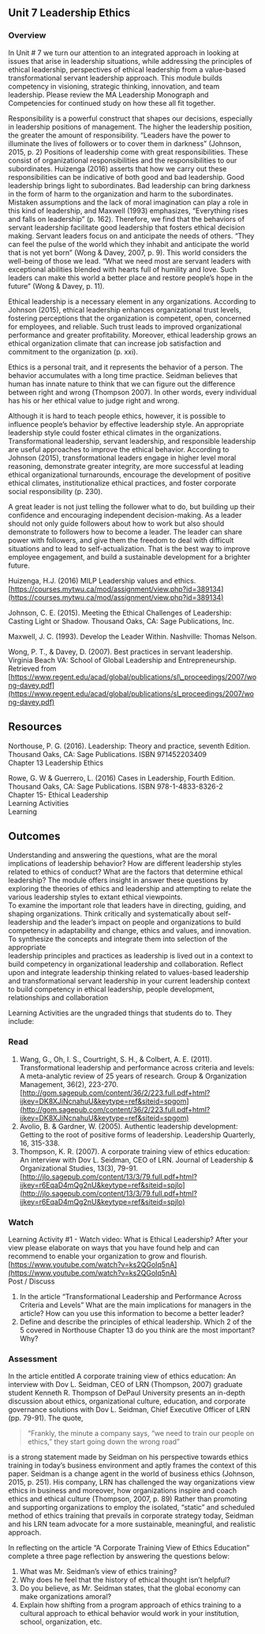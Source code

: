## Unit 7 Leadership Ethics

### Overview

In Unit \# 7 we turn our attention to an integrated approach in looking at issues that arise in leadership situations, while addressing the principles of ethical leadership, perspectives of ethical leadership from a value-based transformational servant leadership approach. This module builds competency in visioning, strategic thinking, innovation, and team leadership. Please review the MA Leadership Monograph and Competencies for continued study on how these all fit together.

Responsibility is a powerful construct that shapes our decisions, especially in leadership positions of management.  The higher the leadership position, the greater the amount of responsibility.  “Leaders have the power to illuminate the lives of followers or to cover them in darkness” \(Johnson, 2015, p. 2\) Positions of leadership come with great responsibilities.  These consist of organizational responsibilities and the responsibilities to our subordinates.  Huizenga \(2016\) asserts that how we carry out these responsibilities can be indicative of both good and bad leadership.  Good leadership brings light to subordinates.  Bad leadership can bring darkness in the form of harm to the organization and harm to the subordinates.  Mistaken assumptions and the lack of moral imagination can play a role in this kind of leadership, and Maxwell \(1993\) emphasizes, “Everything rises and falls on leadership” \(p. 162\).  Therefore, we find that the behaviors of servant leadership facilitate good leadership that fosters ethical decision making.  Servant leaders focus on and anticipate the needs of others.  “They can feel the pulse of the world which they inhabit and anticipate the world that is not yet born” \(Wong & Davey, 2007, p. 9\).  This world considers the well-being of those we lead.  “What we need most are servant leaders with exceptional abilities blended with hearts full of humility and love.  Such leaders can make this world a better place and restore people’s hope in the future” \(Wong & Davey, p. 11\).

Ethical leadership is a necessary element in any organizations. According to Johnson \(2015\), ethical leadership enhances organizational trust levels, fostering perceptions that the organization is competent, open, concerned for employees, and reliable. Such trust leads to improved organizational performance and greater profitability. Moreover, ethical leadership grows an ethical organization climate that can increase job satisfaction and commitment to the organization \(p. xxi\).

Ethics is a personal trait, and it represents the behavior of a person. The behavior accumulates with a long time practice. Seidman believes that human has innate nature to think that we can figure out the difference between right and wrong \(Thompson 2007\). In other words, every individual has his or her ethical value to judge right and wrong.

Although it is hard to teach people ethics, however, it is possible to influence people’s behavior by effective leadership style. An appropriate leadership style could foster ethical climates in the organizations. Transformational leadership, servant leadership, and responsible leadership are useful approaches to improve the ethical behavior. According to Johnson \(2015\), transformational leaders engage in higher level moral reasoning, demonstrate greater integrity, are more successful at leading ethical organizational turnarounds, encourage the development of positive ethical climates, institutionalize ethical practices, and foster corporate social responsibility \(p. 230\).

A great leader is not just telling the follower what to do, but building up their confidence and encouraging independent decision-making. As a leader should not only guide followers about how to work but also should demonstrate to followers how to become a leader. The leader can share power with followers, and give them the freedom to deal with difficult situations and to lead to self-actualization. That is the best way to improve employee engagement, and build a sustainable development for a brighter future.

Huizenga, H.J. \(2016\) MILP Leadership values and ethics. [https://courses.mytwu.ca/mod/assignment/view.php?id=389134](https://courses.mytwu.ca/mod/assignment/view.php?id=389134)

Johnson, C. E. \(2015\). Meeting the Ethical Challenges of Leadership: Casting Light or Shadow. Thousand Oaks, CA: Sage Publications, Inc.

Maxwell, J. C. \(1993\). Develop the Leader Within. Nashville: Thomas Nelson.

Wong, P. T., & Davey, D. \(2007\). Best practices in servant leadership. Virginia Beach VA: School of Global Leadership and Entrepreneurship. Retrieved from [https://www.regent.edu/acad/global/publications/sl\_proceedings/2007/wong-davey.pdf](https://www.regent.edu/acad/global/publications/sl_proceedings/2007/wong-davey.pdf)

## Resources

Northouse, P. G. \(2016\). Leadership: Theory and practice, seventh Edition. Thousand Oaks, CA: Sage Publications. ISBN 971452203409  
Chapter 13 Leadership Ethics

Rowe, G. W & Guerrero, L. \(2016\) Cases in Leadership, Fourth Edition. Thousand Oaks, CA: Sage Publications. ISBN 978-1-4833-8326-2  
Chapter 15- Ethical Leadership  
Learning Activities  
Learning

## Outcomes

Understanding and answering the questions, what are the moral implications of leadership behavior? How are different leadership styles related to ethics of conduct? What are the factors that determine ethical leadership? The module offers insight in answer these questions by exploring the theories of ethics and leadership and attempting to relate the various leadership styles to extant ethical viewpoints.  
To examine the important role that leaders have in directing, guiding, and shaping organizations. Think critically and systematically about self-leadership and the leader’s impact on people and organizations to build competency in adaptability and change, ethics and values, and innovation.  
To synthesize the concepts and integrate them into selection of the appropriate  
leadership principles and practices as leadership is lived out in a context to build competency in organizational leadership and collaboration. Reflect upon and integrate leadership thinking related to values-based leadership and transformational servant leadership in your current leadership context to build competency in ethical leadership, people development, relationships and collaboration

Learning Activities are the ungraded things that students do to. They include:

### Read

1. Wang, G., Oh, I. S., Courtright, S. H., & Colbert, A. E. \(2011\). Transformational leadership and performance across criteria and levels: A meta-analytic review of 25 years of research. Group & Organization Management, 36\(2\), 223-270.[http://gom.sagepub.com/content/36/2/223.full.pdf+html?ijkey=DK8XJiNcnahuU&keytype=ref&siteid=spgom](http://gom.sagepub.com/content/36/2/223.full.pdf+html?ijkey=DK8XJiNcnahuU&keytype=ref&siteid=spgom)
2. Avolio, B. & Gardner, W. \(2005\). Authentic leadership development: Getting to the root of positive forms of leadership. Leadership Quarterly, 16, 315-338.
3. Thompson, K. R. \(2007\). A corporate training view of ethics education: An interview with Dov L. Seidman, CEO of LRN. Journal of Leadership & Organizational Studies, 13\(3\), 79-91. [http://jlo.sagepub.com/content/13/3/79.full.pdf+html?ijkey=r6EqaD4mQg2nU&keytype=ref&siteid=spjlo](http://jlo.sagepub.com/content/13/3/79.full.pdf+html?ijkey=r6EqaD4mQg2nU&keytype=ref&siteid=spjlo)

### Watch

Learning Activity \#1 - Watch video: What is Ethical Leadership?  After your view please elaborate on ways that you have found help and can recommend to enable your organization to grow and flourish. [https://www.youtube.com/watch?v=ks2QGoIq5nA](https://www.youtube.com/watch?v=ks2QGoIq5nA)  
Post / Discuss

1. In the article “Transformational Leadership and Performance Across Criteria and Levels” What are the main implications for managers in the article? How can you use this information to become a better leader? 
2. Define and describe the principles of ethical leadership.  Which 2 of the 5 covered in Northouse Chapter 13 do you think are the most important? Why?   

### Assessment

In the article entitled A corporate training view of ethics education: An interview with Dov L. Seidman, CEO of LRN \(Thompson, 2007\) graduate student Kenneth R. Thompson of DePaul University presents an in-depth discussion about ethics, organizational culture, education, and corporate governance solutions with Dov L. Seidman, Chief Executive Officer of LRN \(pp. 79-91\). The quote,

> “Frankly, the minute a company says, “we need to train our people on ethics,” they start going down the wrong road”

is a strong statement made by Seidman on his perspective towards ethics training in today’s business environment and aptly frames the context of this paper. Seidman is a change agent in the world of business ethics \(Johnson, 2015, p. 251\). His company, LRN has challenged the way organizations view ethics in business and moreover, how organizations inspire and coach ethics and ethical culture \(Thompson, 2007, p. 89\) Rather than promoting and supporting organizations to employ the isolated, “static” and scheduled method of ethics training that prevails in corporate strategy today, Seidman and his LRN team advocate for a more sustainable, meaningful, and realistic approach.

In reflecting on the article “A Corporate Training View of Ethics Education” complete a three page reflection by answering the questions below:

1. What was Mr. Seidman’s view of ethics training?
2. Why does he feel that the history of ethical thought isn’t helpful?
3. Do you believe, as Mr. Seidman states, that the global economy can make organizations amoral?
4. Explain how shifting from a program approach of ethics training to a cultural approach to ethical behavior would work in your institution, school, organization, etc.



